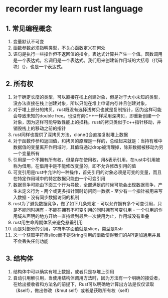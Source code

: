 # recorder my learn rust language

## 1. 常见编程概念
  1. 变量默认不可变
  2. 函数参数必须指明类型，不关心函数定义在何处
  3. 语句是执行一些操作但不返回值的指令。表达式计算并产生一个值。函数调用是一个表达式。宏调用是一个表达式。我们用来创建新作用域的大括号（代码块）{}，也是一个表达式。

## 2. 所有权
  1. 对于确定长度的类型，可以直接在栈上创建对象，但是对于大小未知的类型，没办法直接在栈上创建对象，所以只能在堆上申请内存并且创建对象。
  2. 对于堆上部分的拷贝，rust既没有选择浅拷贝也就是复制指针，因为这样可能会导致未知的double free。也没有向C++一样采用深拷贝，即重新创建一个对象，因为这样可能导致性能上的损耗。rust的拷贝类似于c++指针移动，并销毁栈上的移动之前的指针
  3. rust同样也提供了深拷贝方法，clone()会直接复制堆上数据
  4. 对于函数传参和返回值，和拷贝的原理是一样的，总结起来就是：当持有堆中数据值的变量离开作用域时，其值将通过drop被清理掉，除非数据被移动为另一个变量所有
  5. 引用是一个不拥有所有权，但是存在使用权，用&表示引用，在rust中引用被称为借用，在借用中是不能修改变量的，即不允许修改引用的值
  6. 可变引用是rust中允许的一种操作，首先引用的对象必须是可变的变量，而且在特定作用域中的特定数据只能由一个可变引用
  7. 数据竞争可能由下面三个行为导致，全部满足的时候可能会出现数据竞争，产生未定义行为
    - 两个或更多指针同时访问同一数据
    - 至少有一个指针被用来写入数据
    - 没有同步数据访问的机制
  8. rust为了避免数据竞争，做了如下几条规定
    - 可以允许拥有多个可变引用，只是不能同时拥有
    - 不能在拥有不可变引用的同时拥有可变引用
    - 一个引用的作用域从声明的地方开始一直持续到最后一次使用为止，作用域没有重叠
  9. rust用生命周期体系来避免悬垂引用
  10. 而是对部分的引用，字符串字面值就是slice，类型是&str
  11. 义一个获取字符串slice而不是String引用的函数使得我们的API更加通用并且不会丢失任何功能

## 3. 结构体
  1. 结构体中可以确实有堆上数据，或者只是存堆上引用
  2. 自动引用解引用，当使用结构体调用方法时，因为方法有一个明确的接受者，在给出接收者和方法名的前提下，Rust可以明确地计算出方法是仅仅读取（&self），做出修改（&mut self）或者是获取所有权（self）
